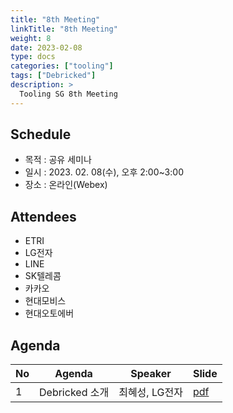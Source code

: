 ```yaml
---
title: "8th Meeting"
linkTitle: "8th Meeting"
weight: 8
date: 2023-02-08
type: docs
categories: ["tooling"]
tags: ["Debricked"]
description: >
  Tooling SG 8th Meeting
---
```


## Schedule

* 목적 : 공유 세미나
* 일시 : 2023. 02. 08(수), 오후 2:00~3:00
* 장소 : 온라인(Webex)

## Attendees
* ETRI
* LG전자
* LINE
* SK텔레콤 
* 카카오
* 현대모비스
* 현대오토에버

## Agenda
| No | Agenda           | Speaker | Slide |
|----|-----------------|------|------|
| 1  | Debricked 소개 | 최혜성, LG전자 | [pdf](Session1_LGE.pdf) |